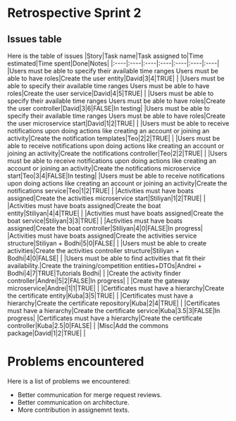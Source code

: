 # Retrospective Sprint 2

## Issues table
Here is the table of issues
|Story|Task name|Task assigned to|Time estimated|Time spent|Done|Notes|
|:----|:----|:----|:----|:----|:----|:----|
|Users must be able to specify their available time ranges Users must be able to have roles|Create the user entity|David|3|4|TRUE| |
|Users must be able to specify their available time ranges Users must be able to have roles|Create the user service|David|4|5|TRUE| |
|Users must be able to specify their available time ranges Users must be able to have roles|Create the user controller|David|3|6|FALSE|In testing|
|Users must be able to specify their available time ranges Users must be able to have roles|Create the user microservice start|David|1|2|TRUE| |
|Users must be able to receive notifications upon doing actions like creating an account or joining an activity|Create the notification templates|Teo|2|2|TRUE| |
|Users must be able to receive notifications upon doing actions like creating an account or joining an activity|Create the notifications controller|Teo|2|2|TRUE| |
|Users must be able to receive notifications upon doing actions like creating an account or joining an activity|Create the notifications microservice start|Teo|3|4|FALSE|In testing|
|Users must be able to receive notifications upon doing actions like creating an account or joining an activity|Create the notifications service|Teo|1|2|TRUE| |
|Activities must have boats assigned|Create the activities microservice start|Stiliyan|1|2|TRUE| |
|Activities must have boats assigned|Create the boat entity|Stiliyan|4|4|TRUE| |
|Activities must have boats assigned|Create the boat service|Stiliyan|3|3|TRUE| |
|Activities must have boats assigned|Create the boat controller|Stiliyan|4|0|FALSE|In progress|
|Activities must have boats assigned|Create the activities service structure|Stiliyan + Bodhi|5|0|FALSE| |
|Users must be able to create activities|Create the activities controller structure|Stiliyan + Bodhi|4|0|FALSE| |
|Users must be able to find activities that fit their availability.|Create the training/competition entities+DTOs|Andrei + Bodhi|4|7|TRUE|Tutorials Bodhi|
| |Create the activity finder controller|Andrei|5|2|FALSE|In progress|
| |Create the gateway microservice|Andrei|1|1|TRUE| |
|Certificates must have a hierarchy|Create the certificate entity|Kuba|3|5|TRUE| |
|Certificates must have a hierarchy|Create the certificate repository|Kuba|2|4|TRUE| |
|Certificates must have a hierarchy|Create the certificate service|Kuba|3.5|3|FALSE|In progress|
|Certificates must have a hierarchy|Create the certificate controller|Kuba|2.5|0|FALSE| |
|Misc|Add the commons package|David|1|2|TRUE| |

# Problems encountered

Here is a list of problems we encountered:

- Better communication for merge request reviews.
- Better communication on architecture.
- More contribution in assignemnt texts.